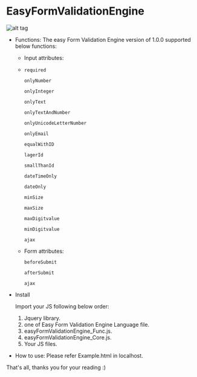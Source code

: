 EasyFormValidationEngine
========================



![alt tag](https://raw.github.com/uuxuru/EasyFormValidationEngine/master/screenShot.PNG)


 * Functions:
 The easy Form Validation Engine version of 1.0.0 supported below functions:

	+ Input attributes:
	+ 
		  required

		  onlyNumber  

		  onlyInteger

		  onlyText  

		  onlyTextAndNumber

		  onlyUnicodeLetterNumber  

		  onlyEmail 

		  equalWithID 

		  lagerId 

		  smallThanId 

		  dateTimeOnly 

		  dateOnly 

		  minSize 

		  maxSize 

		  maxDigitvalue  

		  minDigitvalue  

		  ajax

		
	+ Form attributes:

		  beforeSubmit

		  afterSubmit

		  ajax

		

 * Install
 
	Import your JS following below order:

	1. Jquery library.
	2. one of Easy Form Validation Engine Language file.
    3. easyFormValidationEngine_Func.js.
    4. easyFormValidationEngine_Core.js.
	5. Your JS files.
	
 * How to use:
	Please refer Example.html in localhost.


That's all, thanks you for your reading :)
